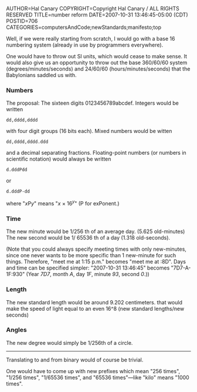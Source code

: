 AUTHOR=Hal Canary
COPYRIGHT=Copyright Hal Canary / ALL RIGHTS RESERVED
TITLE=number reform
DATE=2007-10-31 13:46:45-05:00 (CDT)
POSTID=706
CATEGORIES=computersAndCode;newStandards;manifesto;top

Well, if we were really starting from scratch, I would go with a base 16
numbering system (already in use by programmers everywhere).

One would have to throw out SI units, which would cease to make sense. It would
also give us an opportunity to throw out the base 360/60/60 system
(degrees/minutes/seconds) and 24/60/60 (hours/minutes/seconds) that the
Babylonians saddled us with.

### Numbers

The proposal: The sixteen digits 0123456789abcdef. Integers would be written

    dd,dddd,dddd

with four digit groups (16 bits each). Mixed numbers would be witten

    dd,dddd,dddd.ddd

and a decimal separating fractions. Floating-point numbers (or numbers in
scientific notation) would always be written

    d.dddPdd

or

    d.dddP-dd

where "_x_&NoBreak;P&NoBreak;_y_" means "_x_ × 16<sup>_y_</sup>" (P for exPonent.)

### Time

The new minute would be 1/256 th of an average day. (5.625 old-minutes) The new
second would be 1/ 65536 th of a day (1.318 old-seconds).

(Note that you could always specify meeting times with only new-minutes, since
one never wants to be more specific than 1 new-minute for such things.
Therefore, "meet me at 1:15 p.m." becomes "meet me at :8D".  Days and time can
be specified simpler:  "2007-10-31 13:46:45" becomes "7D7-A-1F:930" (Year
_7D7_, month _A_, day _1F_, minute _93_, second _0_.))

### Length

The new standard length would be around 9.202 centimeters. that would make the
speed of light equal to an even 16^8 (new standard lengths/new seconds)

### Angles

The new degree would simply be 1/256th of a circle.

* * *

Translating to and from binary would of course be trivial.

One would have to come up with new prefixes which mean "256 times", "1/256
times", "1/65536 times", and "65536 times"—like "kilo" means "1000 times".

